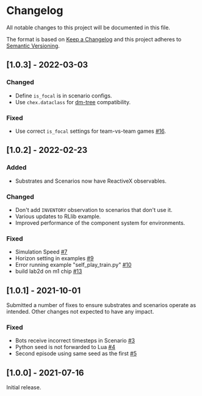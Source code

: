 # Changelog

All notable changes to this project will be documented in this file.

The format is based on [Keep a Changelog](http://keepachangelog.com/)
and this project adheres to [Semantic Versioning](http://semver.org/).


## [1.0.3] - 2022-03-03

### Changed

- Define `is_focal` is in scenario configs.
- Use `chex.dataclass` for [dm-tree](https://github.com/deepmind/tree)
  compatibility.

### Fixed

- Use correct `is_focal` settings for team-vs-team games
  [#16](https://github.com/deepmind/meltingpot/issues/16).

## [1.0.2] - 2022-02-23

### Added

- Substrates and Scenarios now have ReactiveX observables.

### Changed

- Don't add `INVENTORY` observation to scenarios that don't use it.
- Various updates to RLlib example.
- Improved performance of the component system for environments.

### Fixed

- Simulation Speed [#7](https://github.com/deepmind/meltingpot/issues/7)
- Horizon setting in examples [#9](https://github.com/deepmind/meltingpot/issues/9)
- Error running example "self_play_train.py" [#10](https://github.com/deepmind/meltingpot/issues/10)
- build lab2d on m1 chip [#13](https://github.com/deepmind/meltingpot/issues/13)

## [1.0.1] - 2021-10-01

Submitted a number of fixes to ensure substrates and scenarios operate as
intended. Other changes not expected to have any impact.

### Fixed

- Bots receive incorrect timesteps in Scenario [#3](https://github.com/deepmind/meltingpot/issues/3)
- Python seed is not forwarded to Lua [#4](https://github.com/deepmind/meltingpot/issues/4)
- Second episode using same seed as the first [#5](https://github.com/deepmind/meltingpot/issues/5)

## [1.0.0] - 2021-07-16

Initial release.
